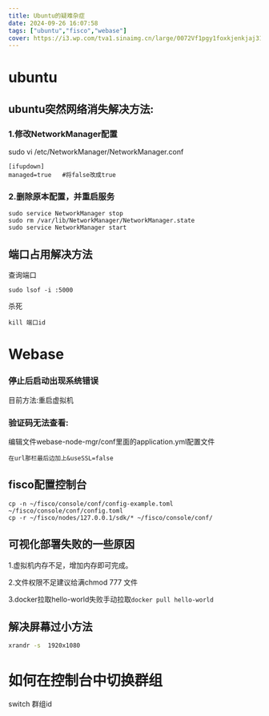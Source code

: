 ```yaml
---
title: Ubuntu的疑难杂症
date: 2024-09-26 16:07:58
tags: ["ubuntu","fisco","webase"]
cover: https://i3.wp.com/tva1.sinaimg.cn/large/0072Vf1pgy1foxkjenkjaj31hc0u0dwt.jpg
---
```


# ubuntu

## ubuntu突然网络消失解决方法:

### 1.修改NetworkManager配置

sudo vi /etc/NetworkManager/NetworkManager.conf

```
[ifupdown]
managed=true   #将false改成true
```

### 2.删除原本配置，并重启服务

```
sudo service NetworkManager stop
sudo rm /var/lib/NetworkManager/NetworkManager.state
sudo service NetworkManager start
```

## 端口占用解决方法

查询端口

```
sudo lsof -i :5000
```

杀死

```
kill 端口id
```



# Webase

### 停止后启动出现系统错误

目前方法:重启虚拟机

### 验证码无法查看:

编辑文件webase-node-mgr/conf里面的application.yml配置文件

```
在url那栏最后边加上&useSSL=false
```

## fisco配置控制台

```
cp -n ~/fisco/console/conf/config-example.toml ~/fisco/console/conf/config.toml
cp -r ~/fisco/nodes/127.0.0.1/sdk/* ~/fisco/console/conf/
```

## 可视化部署失败的一些原因

1.虚拟机内存不足，增加内存即可完成。

2.文件权限不足建议给满chmod 777 文件

3.docker拉取hello-world失败手动拉取`docker pull hello-world`



## 解决屏幕过小方法

```sh
xrandr -s  1920x1080
```

# 如何在控制台中切换群组

switch 群组id
